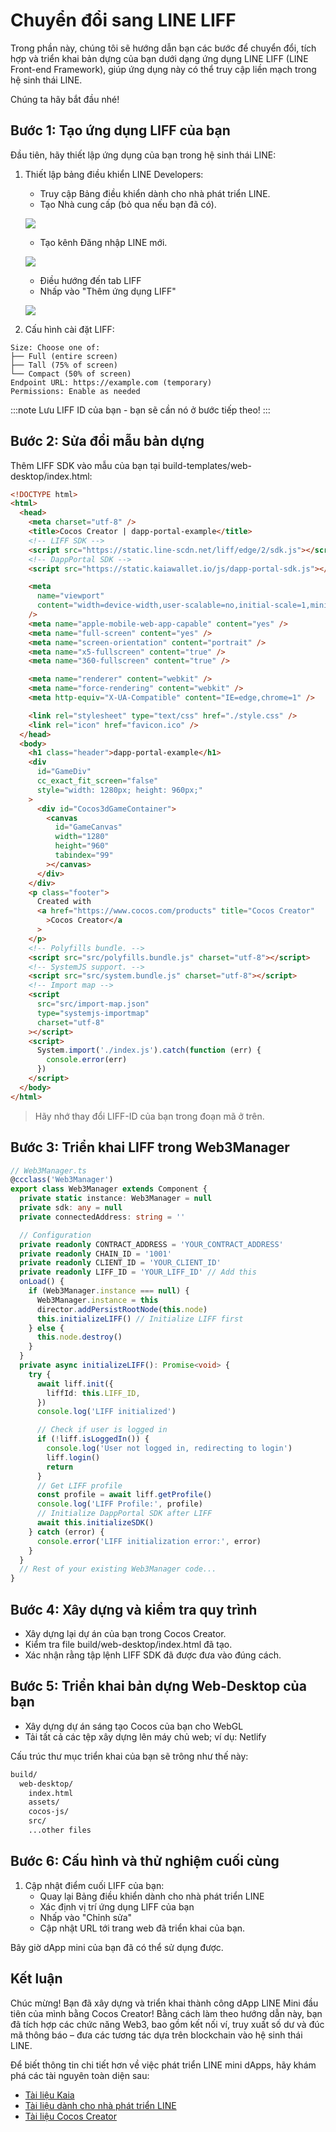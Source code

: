 # Chuyển đổi sang LINE LIFF

Trong phần này, chúng tôi sẽ hướng dẫn bạn các bước để chuyển đổi, tích hợp và triển khai bản dựng của bạn dưới dạng ứng dụng LINE LIFF (LINE Front-end Framework), giúp ứng dụng này có thể truy cập liền mạch trong hệ sinh thái LINE.

Chúng ta hãy bắt đầu nhé!

## Bước 1: Tạo ứng dụng LIFF của bạn <a id="create-liff-app"></a>

Đầu tiên, hãy thiết lập ứng dụng của bạn trong hệ sinh thái LINE:

1. Thiết lập bảng điều khiển LINE Developers:

   - Truy cập Bảng điều khiển dành cho nhà phát triển LINE.
   - Tạo Nhà cung cấp (bỏ qua nếu bạn đã có).

   ![](/img/minidapps/cocos-creator/cocos-liff-create.png)

   - Tạo kênh Đăng nhập LINE mới.

   ![](/img/minidapps/unity-minidapp/line-login-lc.png)

   - Điều hướng đến tab LIFF
   - Nhấp vào "Thêm ứng dụng LIFF"

   ![](/img/minidapps/unity-minidapp/line-liff-add.png)

2. Cấu hình cài đặt LIFF:

```code
Size: Choose one of:
├── Full (entire screen)
├── Tall (75% of screen)
└── Compact (50% of screen)
Endpoint URL: https://example.com (temporary)
Permissions: Enable as needed
```

:::note
Lưu LIFF ID của bạn - bạn sẽ cần nó ở bước tiếp theo!
:::

## Bước 2: Sửa đổi mẫu bản dựng <a id="modify-build-template"></a>

Thêm LIFF SDK vào mẫu của bạn tại build-templates/web-desktop/index.html:

```html
<!DOCTYPE html>
<html>
  <head>
    <meta charset="utf-8" />
    <title>Cocos Creator | dapp-portal-example</title>
    <!-- LIFF SDK -->
    <script src="https://static.line-scdn.net/liff/edge/2/sdk.js"></script>
    <!-- DappPortal SDK -->
    <script src="https://static.kaiawallet.io/js/dapp-portal-sdk.js"></script>

    <meta
      name="viewport"
      content="width=device-width,user-scalable=no,initial-scale=1,minimum-scale=1,maximum-scale=1,minimal-ui=true"
    />
    <meta name="apple-mobile-web-app-capable" content="yes" />
    <meta name="full-screen" content="yes" />
    <meta name="screen-orientation" content="portrait" />
    <meta name="x5-fullscreen" content="true" />
    <meta name="360-fullscreen" content="true" />

    <meta name="renderer" content="webkit" />
    <meta name="force-rendering" content="webkit" />
    <meta http-equiv="X-UA-Compatible" content="IE=edge,chrome=1" />

    <link rel="stylesheet" type="text/css" href="./style.css" />
    <link rel="icon" href="favicon.ico" />
  </head>
  <body>
    <h1 class="header">dapp-portal-example</h1>
    <div
      id="GameDiv"
      cc_exact_fit_screen="false"
      style="width: 1280px; height: 960px;"
    >
      <div id="Cocos3dGameContainer">
        <canvas
          id="GameCanvas"
          width="1280"
          height="960"
          tabindex="99"
        ></canvas>
      </div>
    </div>
    <p class="footer">
      Created with
      <a href="https://www.cocos.com/products" title="Cocos Creator"
        >Cocos Creator</a
      >
    </p>
    <!-- Polyfills bundle. -->
    <script src="src/polyfills.bundle.js" charset="utf-8"></script>
    <!-- SystemJS support. -->
    <script src="src/system.bundle.js" charset="utf-8"></script>
    <!-- Import map -->
    <script
      src="src/import-map.json"
      type="systemjs-importmap"
      charset="utf-8"
    ></script>
    <script>
      System.import('./index.js').catch(function (err) {
        console.error(err)
      })
    </script>
  </body>
</html>
```

> Hãy nhớ thay đổi LIFF-ID của bạn trong đoạn mã ở trên.

## Bước 3: Triển khai LIFF trong Web3Manager <a id="implementing-liff-in-web3manager"></a>

```typescript
// Web3Manager.ts
@ccclass('Web3Manager')
export class Web3Manager extends Component {
  private static instance: Web3Manager = null
  private sdk: any = null
  private connectedAddress: string = ''

  // Configuration
  private readonly CONTRACT_ADDRESS = 'YOUR_CONTRACT_ADDRESS'
  private readonly CHAIN_ID = '1001'
  private readonly CLIENT_ID = 'YOUR_CLIENT_ID'
  private readonly LIFF_ID = 'YOUR_LIFF_ID' // Add this
  onLoad() {
    if (Web3Manager.instance === null) {
      Web3Manager.instance = this
      director.addPersistRootNode(this.node)
      this.initializeLIFF() // Initialize LIFF first
    } else {
      this.node.destroy()
    }
  }
  private async initializeLIFF(): Promise<void> {
    try {
      await liff.init({
        liffId: this.LIFF_ID,
      })
      console.log('LIFF initialized')

      // Check if user is logged in
      if (!liff.isLoggedIn()) {
        console.log('User not logged in, redirecting to login')
        liff.login()
        return
      }
      // Get LIFF profile
      const profile = await liff.getProfile()
      console.log('LIFF Profile:', profile)
      // Initialize DappPortal SDK after LIFF
      await this.initializeSDK()
    } catch (error) {
      console.error('LIFF initialization error:', error)
    }
  }
  // Rest of your existing Web3Manager code...
}
```

## Bước 4: Xây dựng và kiểm tra quy trình <a id="build-and-test-process"></a>

- Xây dựng lại dự án của bạn trong Cocos Creator.
- Kiểm tra file build/web-desktop/index.html đã tạo.
- Xác nhận rằng tập lệnh LIFF SDK đã được đưa vào đúng cách.

## Bước 5: Triển khai bản dựng Web-Desktop của bạn <a id="deploy-web-desktop-build"></a>

- Xây dựng dự án sáng tạo Cocos của bạn cho WebGL
- Tải tất cả các tệp xây dựng lên máy chủ web; ví dụ: Netlify

Cấu trúc thư mục triển khai của bạn sẽ trông như thế này:

```bash
build/
  web-desktop/
    index.html
    assets/
    cocos-js/
    src/
    ...other files
```

## Bước 6: Cấu hình và thử nghiệm cuối cùng <a id="final-configuration-and-testing"></a>

1. Cập nhật điểm cuối LIFF của bạn:
   - Quay lại Bảng điều khiển dành cho nhà phát triển LINE
   - Xác định vị trí ứng dụng LIFF của bạn
   - Nhấp vào "Chỉnh sửa"
   - Cập nhật URL tới trang web đã triển khai của bạn.

Bây giờ dApp mini của bạn đã có thể sử dụng được.

## Kết luận <a id="conclusion"></a>

Chúc mừng! Bạn đã xây dựng và triển khai thành công dApp LINE Mini đầu tiên của mình bằng Cocos Creator! Bằng cách làm theo hướng dẫn này, bạn đã tích hợp các chức năng Web3, bao gồm kết nối ví, truy xuất số dư và đúc mã thông báo – đưa các tương tác dựa trên blockchain vào hệ sinh thái LINE.

Để biết thông tin chi tiết hơn về việc phát triển LINE mini dApps, hãy khám phá các tài nguyên toàn diện sau:

- [Tài liệu Kaia](https://docs.kaia.io/)
- [Tài liệu dành cho nhà phát triển LINE](https://developers.line.biz/en/docs/line-mini-app/)
- [Tài liệu Cocos Creator](https://docs.cocos.com/creator/3.8/manual/en/getting-started/)
